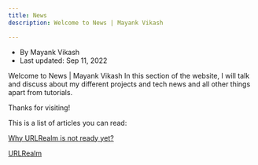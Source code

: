 ```yaml
---
title: News
description: Welcome to News | Mayank Vikash

---
```


 - By Mayank Vikash
 - Last updated: Sep 11, 2022

Welcome to News | Mayank Vikash
In this section of the website, I will talk and discuss about my different projects and tech news and all other things apart from tutorials. 

Thanks for visiting!

This is a list of articles you can read:


[Why URLRealm is not ready yet?](https://mayankvikash.ml/news/Why-URLRealm-is-not-ready-yet/)

[URLRealm](https://mayankvikash.ml/news/URLRealm/)
